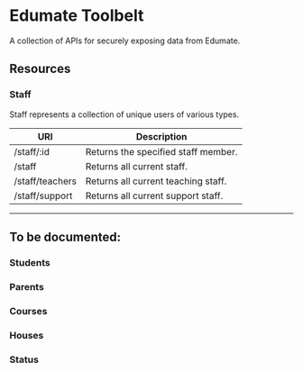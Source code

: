 # Edumate Toolbelt

A collection of APIs for securely exposing data from Edumate.

## Resources

### Staff

Staff represents a collection of unique users of various types.

URI               | Description
------------------|----------------------------------------------
/staff/:id        | Returns the specified staff member.
/staff            | Returns all current staff.
/staff/teachers   | Returns all current teaching staff.
/staff/support    | Returns all current support staff.

---

## To be documented:

### Students

### Parents

### Courses

### Houses

### Status
